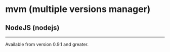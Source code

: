 # mvm (multiple versions manager)

## NodeJS (nodejs)

***

Available from version 0.9.1 and greater.

